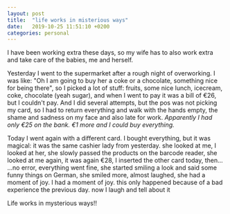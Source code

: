 ```yaml
---
layout: post
title:  "life works in misterious ways"
date:   2019-10-25 11:51:10 +0200
categories: personal
---
```

I have been working extra these days, so my wife has to also work extra and take care of the babies, me and herself.

Yesterday I went to the supermarket after a rough night of overworking. I was like: "Oh I am going to buy her a coke or a chocolate, something nice for being there", so I picked a lot of stuff: fruits, some nice lunch, icecream, coke, chocolate (yeah sugar), and when I went to pay it was a bill of €26, but I couldn't pay.
And I did several attempts, but the pos was not picking my card, so I had to return everything and walk with the hands empty, the shame and sadness on my face
and also late for work.
*Apparently I had only €25 on the bank. €1 more and I could buy everything.*

Today I went again with a different card. I bought everything, but it was magical: it was the same cashier lady from yesterday. she looked at me, I looked at her,
she slowly passed the products on the barcode reader, she looked at me again, it was again €28, I inserted the other card today, then... ...no error, everything went fine,
she started smiling a look and said some funny things on German, she smiled more, almost laughed, she 
had a moment of joy. I had a moment of joy. this only happened because of a bad experience the previous day. now I laugh and tell about it

Life works in mysterious ways!!
